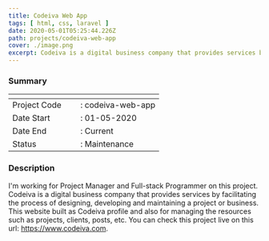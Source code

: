 ```yaml
---
title: Codeiva Web App
tags: [ html, css, laravel ]
date: 2020-05-01T05:25:44.226Z
path: projects/codeiva-web-app
cover: ./image.png
excerpt: Codeiva is a digital business company that provides services by facilitating the process of designing, developing and maintaining a project or business This website built as Codeiva profile and also for managing the resources such as projects, clients, posts, etc.
---
```


### Summary
| <div style="width:120px"></div>                       |                           |
| --- | --- |
| Project Code          | : codeiva-web-app|
| Date Start            | : 01-05-2020|
| Date End              | : Current|
| Status                | : Maintenance|
### Description
I'm working for Project Manager and Full-stack Programmer on this project. Codeiva is a digital business company that provides services by facilitating the process of designing, developing and maintaining a project or business. 
This website built as Codeiva profile and also for managing the resources such as projects, clients, posts, etc. You can check this project live on this url: https://www.codeiva.com.
